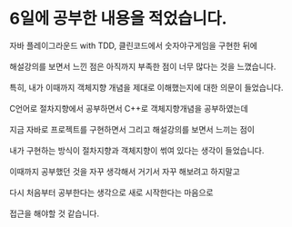 # 6일에 공부한 내용을 적었습니다.
자바 플레이그라운드 with TDD, 클린코드에서 숫자야구게임을 구현한 뒤에<br><br>
해설강의를 보면서 느낀 점은 아직까지 부족한 점이 너무 많다는 것을 느꼈습니다.<br><br>
특히, 내가 이때까지 객체지향 개념을 제대로 이해했는지에 대한 의문이 들었습니다.<br><br>
C언어로 절차지향에서 공부하면서 C++로 객체지향개념을 공부하였는데<br><br>
지금 자바로 프로젝트를 구현하면서 그리고 해설강의를 보면서 느끼는 점이<br><br>
내가 구현하는 방식이 절차지향과 객체지향이 썪여 있다는 생각이 들었습니다.<br><br>
이때까지 공부했던 것을 자꾸 생각해서 거기서 자꾸 해보려고 하지말고<br><br>
다시 처음부터 공부한다는 생각으로 새로 시작한다는 마음으로<br><br>
접근을 해야할 것 같습니다.
